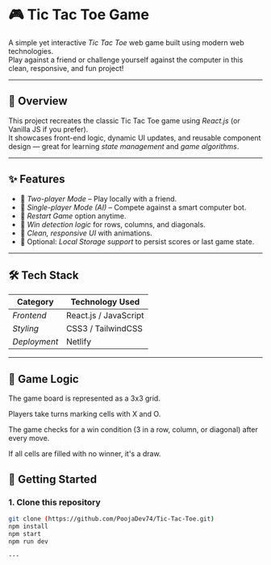 # 🎮 Tic Tac Toe Game

A simple yet interactive *Tic Tac Toe* web game built using modern web technologies.  
Play against a friend or challenge yourself against the computer in this clean, responsive, and fun project!

---

## 🧩 Overview

This project recreates the classic Tic Tac Toe game using *React.js* (or Vanilla JS if you prefer).  
It showcases front-end logic, dynamic UI updates, and reusable component design — great for learning *state management* and *game algorithms*.

---

## ✨ Features

- 🎯 *Two-player Mode* – Play locally with a friend.
- 🤖 *Single-player Mode (AI)* – Compete against a smart computer bot.
- 🔄 *Restart Game* option anytime.
- 🧠 *Win detection logic* for rows, columns, and diagonals.
- 🎨 *Clean, responsive UI* with animations.
- 💾 Optional: *Local Storage support* to persist scores or last game state.

---

## 🛠 Tech Stack

| Category     | Technology Used |
|--------------|----------------|
| *Frontend*   | React.js / JavaScript |
| *Styling*    | CSS3 / TailwindCSS |
| *Deployment* | Netlify  |

---

## 🧠 Game Logic

The game board is represented as a 3x3 grid.

Players take turns marking cells with X and O.

The game checks for a win condition (3 in a row, column, or diagonal) after every move.

If all cells are filled with no winner, it's a draw.

## 🚀 Getting Started

### 1. Clone this repository
```bash
git clone (https://github.com/PoojaDev74/Tic-Tac-Toe.git)
npm install
npm start
npm run dev

---


